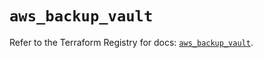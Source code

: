 # `aws_backup_vault`

Refer to the Terraform Registry for docs: [`aws_backup_vault`](https://registry.terraform.io/providers/hashicorp/aws/6.3.0/docs/resources/backup_vault).
